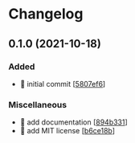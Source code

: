 # Changelog

<a name="0.1.0"></a>
## 0.1.0 (2021-10-18)

### Added

- 🎉 initial commit [[5807ef6](https://github.com/prazdevs/gatsby-plugin-reading-time/commit/5807ef6264a640ec24df2f3d0b3dfaf287577054)]

### Miscellaneous

- 📝 add documentation [[894b331](https://github.com/prazdevs/gatsby-plugin-reading-time/commit/894b331d66e74427b5a23b202eb8fda795f5899e)]
- 📄 add MIT license [[b6ce18b](https://github.com/prazdevs/gatsby-plugin-reading-time/commit/b6ce18b47d3071bbca9cc95b358b4289dbfd1f57)]


